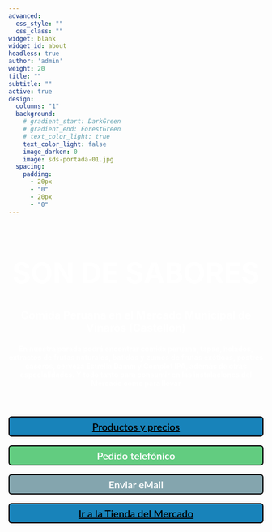 ```yaml
---
advanced:
  css_style: ""
  css_class: ""
widget: blank
widget_id: about
headless: true
author: 'admin'
weight: 20
title: ""
subtitle: ""
active: true
design:
  columns: "1"
  background:
    # gradient_start: DarkGreen
    # gradient_end: ForestGreen
    # text_color_light: true
    text_color_light: false
    image_darken: 0
    image: sds-portada-01.jpg
  spacing:
    padding:
      - 20px
      - "0"
      - 20px
      - "0"
---
```


<html>
<body>

<h1 style="color:white; text-align:center; font-size:400%;">
  <b>SON DE SABORES</b>
</h1>

<h1 style="color:white; text-align:center; font-size:150%;">
  <b>Comida Peruana en el Mercado Municipal de Vinaròs (Castellón)</b>
</h1>

<h1 style="color:white; text-align:center; font-size:100%;">
  En nuestra parada podrá encontrar comida peruana, tapas, helados, extractos de frutas naturales, batidos y zumos de frutas exóticas, postres caseros, cerveza Estrella Damm y Complot IPA, además de otras especialidades. Y todo tanto para consumir en las instalaciones del Mercado como para llevar
</h1>

<br/>
<br/>

<p style="font-family:lato,arial">
<a class="boton_personalizado1" href="https://drive.google.com/drive/folders/18_9FEFRLB9bzvI3kZfulINeRh2OaOTNI?usp=sharing" target="_blank">Productos y precios</a>
<br/>
<a class="boton_personalizado2" href="tel:+34 651 94 55 87">Pedido telefónico</a>
<br/>
<a class="boton_personalizado3" href="mailto:SonDeSaboresPeruanos@gmail.com" target="_blank">Enviar eMail</a>
<br/>
<a class="boton_personalizado1" href="https://drive.google.com/file/d/1uZ6UECWq5DOgjf6Bd5E0aEViQpXC211Q/view" target="_blank">Ir a la Tienda del Mercado</a>
</p>

<style type="text/css">
  .boton_personalizado1{    
    padding: 6px;
    font-weight: 600;
    font-size: 20px;
    color: #000000;
    background-color: #1883ba;
    border-radius: 6px;
    border: 2px solid #000000;
    display: flex;
    justify-content: center;
    align-items: center;
  }
  .boton_personalizado1:hover{
    color: #1883ba;
    background-color: #ffffff;
  }

  .boton_personalizado2{
    text-decoration: none;
    padding: 6px;
    font-weight: 600;
    font-size: 20px;
    color: #ffffff;
    background-color: #62CC80;
    border-radius: 6px;
    border: 2px solid #000000;
    display: flex;
    justify-content: center;
    align-items: center;
  }
  .boton_personalizado2:hover{
    color: #1883ba;
    background-color: #ffffff;
  }

  .boton_personalizado3{
    text-decoration: none;
    padding: 6px;
    font-weight: 600;
    font-size: 20px;
    color: #ffffff;
    background-color: #84A5AE;
    border-radius: 6px;
    border: 2px solid #000000;
    display: flex;
    justify-content: center;
    align-items: center;
  }
  .boton_personalizado3:hover{
    color: #1883ba;
    background-color: #ffffff;
  }
</style>

</body>
</html>
